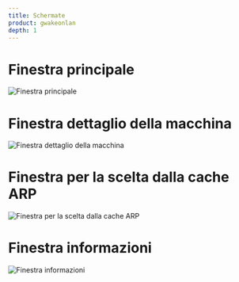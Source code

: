 ```yaml
---
title: Schermate
product: gwakeonlan
depth: 1
---
```


# Finestra principale

![Finestra principale](/resources/gwakeonlan/archive/latest/italian/main.png?classes=center)

# Finestra dettaglio della macchina

![Finestra dettaglio della macchina](/resources/gwakeonlan/archive/latest/italian/detail.png?classes=center)

# Finestra per la scelta dalla cache ARP

![Finestra per la scelta dalla cache ARP](/resources/gwakeonlan/archive/latest/italian/arpcache.png?classes=center)

# Finestra informazioni

![Finestra informazioni](/resources/gwakeonlan/archive/latest/italian/about.png?classes=center)
